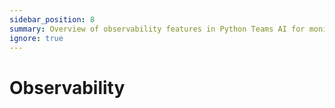 ```yaml
---
sidebar_position: 8
summary: Overview of observability features in Python Teams AI for monitoring, logging, and diagnostics in Teams applications.
ignore: true
---
```


# Observability
